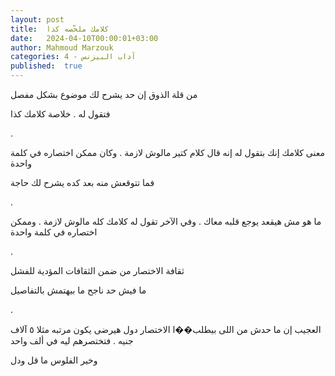 ```yaml
---
layout: post
title:  كلامك ملخّصه كذا
date:   2024-04-10T00:00:01+03:00
author: Mahmoud Marzouk
categories: 4 - آداب البيزنس
published:  true
---
```

من قلة الذوق إن حد يشرح لك موضوع بشكل مفصل

فتقول له . خلاصة كلامك كذا

.

معنى كلامك إنك بتقول له إنه قال كلام كتير مالوش لازمة . وكان ممكن
اختصاره في كلمة واحدة

فما تتوقعش منه بعد كده يشرح لك حاجة

.

ما هو مش هيقعد يوجع قلبه معاك . وفي الآخر تقول له كلامك كله مالوش لازمة
. وممكن اختصاره في كلمة واحدة

.

ثقافة الاختصار من ضمن الثقافات المؤدية للفشل

ما فيش حد ناجح ما بيهتمش بالتفاصيل

.

العجيب إن ما حدش من اللى بيطلب��ا الاختصار دول هيرضى يكون مرتبه مثلا ٥
آلاف جنيه . فتختصرهم ليه في ألف واحد

وخير الفلوس ما قل ودل

